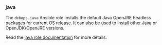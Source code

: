 ### java

The `debops.java` Ansible role installs the default Java OpenJRE
headless packages for current OS release. It can also be used to install
other Java or OpenJDK/OpenJRE versions.

Read the [java role documentation](https://docs.debops.org/en/stable-3.0/ansible/roles/java/) for more details.
